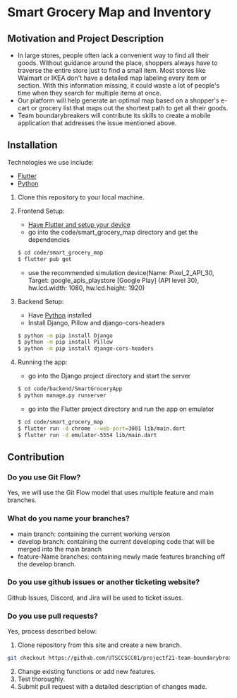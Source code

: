 # Smart Grocery Map and Inventory
## Motivation and Project Description
- In large stores, people often lack a convenient way to find all their goods. Without guidance around the place, shoppers always have to traverse the entire store just to find a small item. Most stores like Walmart or IKEA don't have a detailed map labeling every item or section. With this information missing, it could waste a lot of people's time when they search for multiple items at once. 
- Our platform will help generate an optimal map based on a shopper's e-cart or grocery list that maps out the shortest path to get all their goods.
- Team boundarybreakers will contribute its skills to create a mobile application that addresses the issue mentioned above.
## Installation
Technologies we use include: 
- [Flutter](https://flutter.dev/docs/get-started/install)
- [Python](https://www.python.org/downloads/)

1. Clone this repository to your local machine.

2. Frontend Setup:
    - [Have Flutter and setup your device](https://flutter.dev/docs/get-started/install)
    - go into the code/smart_grocery_map directory and get the dependencies
    ```sh
    $ cd code/smart_grocery_map
    $ flutter pub get
    ```
    - use the recommended simulation device(Name: Pixel_2_API_30, Target: google_apis_playstore [Google Play] (API level 30), hw.lcd.width: 1080, hw.lcd.height: 1920)
    
3. Backend Setup:
    - Have [Python](https://www.python.org/downloads/) installed
    - Install Django, Pillow and django-cors-headers
    ```sh
    $ python -m pip install Django
    $ python -m pip install Pillow
    $ python -m pip install django-cors-headers
    ```

4. Running the app:
    - go into the Django project directory and start the server
    ```sh
    $ cd code/backend/SmartGroceryApp
    $ python manage.py runserver
    ```
    - go into the Flutter project directory and run the app on emulator
    ```sh
    $ cd code/smart_grocery_map
    $ flutter run -d chrome --web-port=3001 lib/main.dart
    $ flutter run -d emulator-5554 lib/main.dart
    ```

## Contribution
### Do you use Git Flow? 
Yes, we will use the Git Flow model that uses multiple feature and main branches. 
### What do you name your branches? 
- main branch: containing the current working version
- develop branch: containing the current developing code that will be merged into the main branch
- feature-Name branches: containing newly made features branching off the develop branch. 
### Do you use github issues or another ticketing website? 
Github Issues, Discord, and Jira will be used to ticket issues.
### Do you use pull requests? 
Yes, process described below: 
1. Clone repository from this site and create a new branch.
```sh
git checkout https://github.com/UTSCCSCC01/projectf21-team-boundarybreakers -b name_for_new_branch
```
2. Change existing functions or add new features.
3. Test thoroughly.
4. Submit pull request with a detailed description of changes made. 
